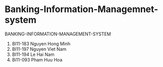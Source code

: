# Banking-Information-Managemnet-system

BANKING-INFORMATION-MANAGEMENT-SYSTEM
1. BI11-183 Nguyen Hong Minh
2. BI11-197 Nguyen Viet Nam
3. BI11-194 Le Hai Nam
4. Bi11-093 Pham Huu Hoa


